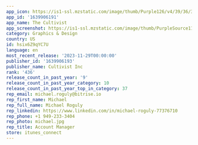 ```yaml
---
app_icon: https://is1-ssl.mzstatic.com/image/thumb/Purple126/v4/39/36/3f/39363f3c-8b9c-9835-0880-709da5d9f404/AppIcon-0-0-1x_U007emarketing-0-7-0-0-85-220.png/1024x1024bb.png
app_id: '1639906191'
app_name: The Cultivist
app_screenshot: https://is1-ssl.mzstatic.com/image/thumb/PurpleSource116/v4/85/25/9c/85259cc0-d644-883a-6da9-65a4fa361b39/933dff51-a6fe-4089-96f2-ddb452dd093e_App_Store_Shot_1.png/1242x2688bb.png
category: Graphics & Design
country: US
id: hsix6Z9qYC7U
language: en
most_recent_release: '2023-11-29T00:00:00'
publisher_id: '1639906193'
publisher_name: Cultivist Inc
rank: '436'
release_count_in_past_year: '9'
release_count_in_past_year_category: 10
release_count_in_past_year_top_in_category: 37
rep_email: michael.roguly@bitrise.io
rep_first_name: Michael
rep_full_name: Michael Roguly
rep_linkedin: https://www.linkedin.com/in/michael-roguly-77376710
rep_phone: +1 949-233-3404
rep_photo: michael.jpg
rep_title: Account Manager
store: itunes_connect
---
```

